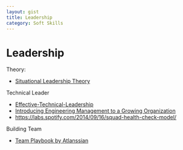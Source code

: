 ```yaml
---
layout: gist
title: Leadership
category: Soft Skills
---
```


# Leadership

Theory:
- [Situational Leadership Theory](https://en.wikipedia.org/wiki/Situational_leadership_theory)

Technical Leader
- [Effective-Technical-Leadership](https://medium.com/always-be-coding/effective-technical-leadership-b193a544e771)
- [Introducing Engineering Management to a Growing Organization](https://blog.gitprime.com/introducing-engineering-management-growing-organization/)
- <https://labs.spotify.com/2014/09/16/squad-health-check-model/>

Building Team
- [Team Playbook by Atlanssian](https://www.atlassian.com/team-playbook)
